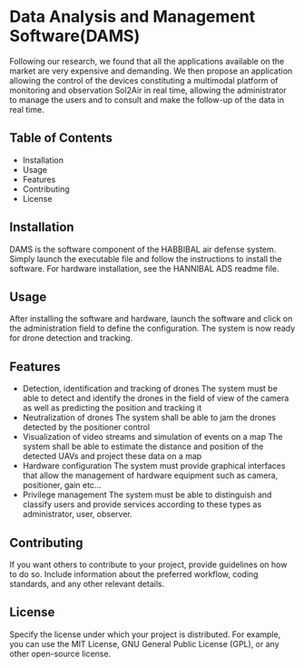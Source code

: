 # Data Analysis and Management Software(DAMS)
Following our research, we found that all the applications available on the market are very expensive and demanding.
We then propose an application allowing the control of the devices constituting a multimodal platform of monitoring and observation Sol2Air in real time, allowing the administrator to manage the users and to consult and make the follow-up of the data in real time.
## Table of Contents
- Installation
- Usage
- Features
- Contributing
- License

## Installation
DAMS is the software component of the HABBIBAL air defense system. Simply launch the executable file and follow the instructions to install the software.
For hardware installation, see the HANNIBAL ADS readme file.

## Usage
After installing the software and hardware, launch the software and click on the administration field to define the configuration. The system is now ready for drone detection and tracking. 

## Features
- Detection, identification and tracking of drones 
The system must be able to detect and identify the drones in the field of view of the camera as well as predicting the position and tracking it   
- Neutralization of drones 
The system shall be able to jam the drones detected by the positioner control 
- Visualization of video streams and simulation of events on a map
The system shall be able to estimate the distance and position of the detected UAVs and project these data on a map  
- Hardware configuration
The system must provide graphical interfaces that allow the management of hardware equipment such as camera, positioner, gain etc...   
- Privilege management 
The system must be able to distinguish and classify users and provide services according to these types as administrator, user, observer.  

## Contributing
If you want others to contribute to your project, provide guidelines on how to do so. Include information about the preferred workflow, coding standards, and any other relevant details.

## License
Specify the license under which your project is distributed. For example, you can use the MIT License, GNU General Public License (GPL), or any other open-source license.
